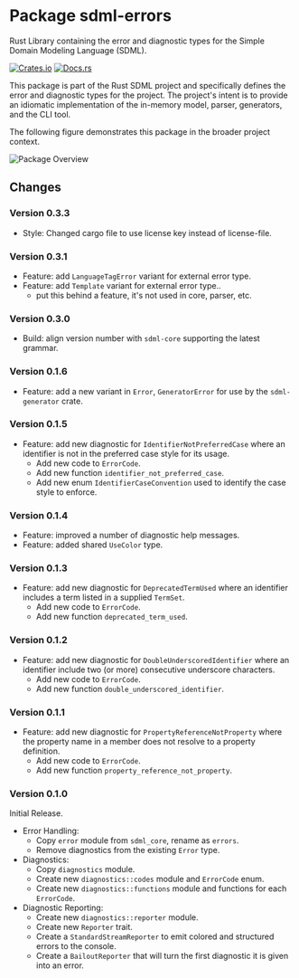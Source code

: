 # Package sdml-errors

Rust Library containing the error and diagnostic types for the Simple Domain
Modeling Language (SDML).

[![Crates.io](https://img.shields.io/crates/v/sdml_errors.svg)](https://crates.io/crates/sdml_errors)
[![Docs.rs](https://img.shields.io/docsrs/sdml-errors.svg)](https://docs.rs/sdml_errors)

This package is part of the Rust SDML project and specifically defines the error
and diagnostic types for the project. The project's intent is to provide an
idiomatic implementation of the in-memory model, parser, generators, and the CLI
tool.

The following figure demonstrates this package in the broader project context.

![Package Overview](https://raw.githubusercontent.com/sdm-lang/rust-sdml/refs/heads/main/doc/overview.png)

## Changes

### Version 0.3.3

* Style: Changed cargo file to use license key instead of license-file.

### Version 0.3.1

* Feature: add `LanguageTagError` variant for external error type.
* Feature: add `Template` variant for external error type..
  * put this behind a feature, it's not used in core, parser, etc.

### Version 0.3.0

* Build: align version number with `sdml-core` supporting the latest grammar.

### Version 0.1.6

* Feature: add a new variant in `Error`, `GeneratorError` for use by the
  `sdml-generator` crate.

### Version 0.1.5

* Feature: add new diagnostic for `IdentifierNotPreferredCase` where an identifier
  is not in the preferred case style for its usage.
  * Add new code to `ErrorCode`.
  * Add new function `identifier_not_preferred_case`.
  * Add new enum `IdentifierCaseConvention` used to identify the case style to
    enforce.

### Version 0.1.4

* Feature: improved a number of diagnostic help messages.
* Feature: added shared `UseColor` type.

### Version 0.1.3

* Feature: add new diagnostic for `DeprecatedTermUsed` where an identifier
  includes a term listed in a supplied `TermSet`.
  * Add new code to `ErrorCode`.
  * Add new function `deprecated_term_used`.

### Version 0.1.2

* Feature: add new diagnostic for `DoubleUnderscoredIdentifier` where an
  identifier include two (or more) consecutive underscore characters.
  * Add new code to `ErrorCode`.
  * Add new function `double_underscored_identifier`.

### Version 0.1.1

* Feature: add new diagnostic for `PropertyReferenceNotProperty` where the
  property name in a member does not resolve to a property definition.
  * Add new code to `ErrorCode`.
  * Add new function `property_reference_not_property`.

### Version 0.1.0

Initial Release.

* Error Handling:
  * Copy `error` module from `sdml_core`, rename as `errors`.
  * Remove diagnostics from the existing `Error` type.
* Diagnostics:
  * Copy `diagnostics` module.
  * Create new `diagnostics::codes` module and `ErrorCode` enum.
  * Create new `diagnostics::functions` module and functions for each `ErrorCode`.
* Diagnostic Reporting:
  * Create new `diagnostics::reporter` module.
  * Create new `Reporter` trait.
  * Create a `StandardStreamReporter` to emit colored and structured errors to the
    console.
  * Create a `BailoutReporter` that will turn the first diagnostic it is given
    into an error.
